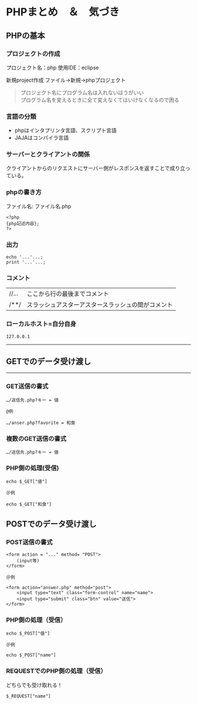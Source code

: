 # PHPまとめ　＆　気づき


## PHPの基本

### プロジェクトの作成

プロジェクト名：php
使用IDE：eclipse

新規project作成
ファイル→新規→phpプロジェクト

>プロジェクト名にプログラム名は入れないほうがいい    
>プログラム名を変えるときに全て変えなくてはいけなくなるので困る

### 言語の分類
* phpはインタプリンタ言語、スクリプト言語
* JAJAはコンパイラ言語

### サーバーとクライアントの関係    
クライアントからのリクエストにサーバー側がレスポンスを返すことで成り立っている。

### phpの書き方

ファイル名: ファイル名.php
```
<?php
{php記述内容};
?>
```

### 出力

```
echo '...'...;
print '...'...;
```

### コメント

|||
|---|---|
|//...|ここから行の最後までコメント|
|/**/|スラッシュアスターアスタースラッシュの間がコメント|


### ローカルホスト=自分自身
```
127.0.0.1
```

---

## GETでのデータ受け渡し   

---


### GET送信の書式    

```
…/送信先.php?キー = 値    

@例

…/anser.php?favorite = 和食
```

### 複数のGET送信の書式    

```
…/送信先.php?キー = 値    
```

### PHP側の処理(受信)   

```
echo $_GET["値"]    

＠例    

echo $_GET["和食"]    
```

## POSTでのデータ受け渡し   

### POST送信の書式    

```
<form action = "..." method= "POST">
    (input等)
</form>

＠例

<form action="answer.php" method="post">
	<input type="text" class="form-control" name="name">
	<input type="submit" class="btn" value="送信">
</form>
```

### PHP側の処理（受信）   
```
echo $_POST["値"]    

＠例    

echo $_POST["name"]   
```

### REQUESTでのPHP側の処理（受信）    
どちらでも受け取れる！    

```
$_REQUEST["name"]
```